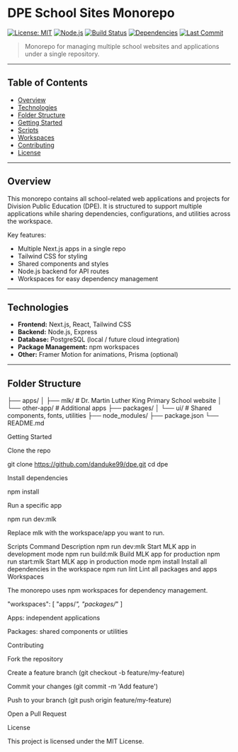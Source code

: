 # DPE School Sites Monorepo

[![License: MIT](https://img.shields.io/badge/License-MIT-green.svg)](LICENSE) 
[![Node.js](https://img.shields.io/badge/Node.js-18.x-green)](https://nodejs.org/) 
[![Build Status](https://img.shields.io/github/actions/workflow/status/danduke99/dpe/main.yml?branch=main)](https://github.com/danduke99/dpe/actions) 
[![Dependencies](https://img.shields.io/david/danduke99/dpe?color=blue)](https://github.com/danduke99/dpe/network/dependencies) 
[![Last Commit](https://img.shields.io/github/last-commit/danduke99/dpe?color=green)](https://github.com/danduke99/dpe/commits/main)

> Monorepo for managing multiple school websites and applications under a single repository.

---

## Table of Contents

- [Overview](#overview)  
- [Technologies](#technologies)  
- [Folder Structure](#folder-structure)  
- [Getting Started](#getting-started)  
- [Scripts](#scripts)  
- [Workspaces](#workspaces)  
- [Contributing](#contributing)  
- [License](#license)  

---

## Overview

This monorepo contains all school-related web applications and projects for Division Public Education (DPE). It is structured to support multiple applications while sharing dependencies, configurations, and utilities across the workspace.  

Key features:

- Multiple Next.js apps in a single repo  
- Tailwind CSS for styling  
- Shared components and styles  
- Node.js backend for API routes  
- Workspaces for easy dependency management  

---

## Technologies

- **Frontend:** Next.js, React, Tailwind CSS  
- **Backend:** Node.js, Express  
- **Database:** PostgreSQL (local / future cloud integration)  
- **Package Management:** npm workspaces  
- **Other:** Framer Motion for animations, Prisma (optional)  

---

## Folder Structure
├── apps/
│   ├── mlk/           # Dr. Martin Luther King Primary School website
│   └── other-app/     # Additional apps
├── packages/
│   └── ui/            # Shared components, fonts, utilities
├── node_modules/
├── package.json
└── README.md

Getting Started

Clone the repo

git clone https://github.com/danduke99/dpe.git
cd dpe


Install dependencies

npm install


Run a specific app

npm run dev:mlk


Replace mlk with the workspace/app you want to run.

Scripts
Command	Description
npm run dev:mlk	Start MLK app in development mode
npm run build:mlk	Build MLK app for production
npm run start:mlk	Start MLK app in production mode
npm install	Install all dependencies in the workspace
npm run lint	Lint all packages and apps
Workspaces

The monorepo uses npm workspaces for dependency management.

"workspaces": [
  "apps/*",
  "packages/*"
]


Apps: independent applications

Packages: shared components or utilities

Contributing

Fork the repository

Create a feature branch (git checkout -b feature/my-feature)

Commit your changes (git commit -m 'Add feature')

Push to your branch (git push origin feature/my-feature)

Open a Pull Request

License

This project is licensed under the MIT License.
